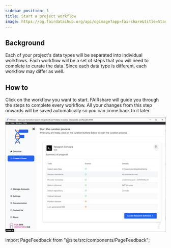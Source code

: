 ```yaml
---
sidebar_position: 1
title: Start a project workflow
image: https://og.fairdataihub.org/api/ogimage?app=fairshare&title=Start%20a%20project%20workflow&description=Curate%20and%20Share%20%7C%20Workflows
---
```


## Background

Each of your project's data types will be separated into individual workflows. Each workflow will be a set of steps that you will need to complete to curate the data. Since each data type is different, each workflow may differ as well.

## How to

Click on the workflow you want to start. FAIRshare will guide you through the steps to complete every workflow. All your changes from this step onwards will be saved automatically so you can come back to it later.

![](./images/showAllWorkflows.png)

import PageFeedback from "@site/src/components/PageFeedback";

<PageFeedback />

